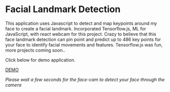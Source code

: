 # Facial Landmark Detection

This application uses Javascript to detect and map keypoints around my face to create a facial landmark. Incorporated Tensorflow.js, ML for JavaScript, with react webcam for this project. Crazy to believe that this face landmark detection can pin point and predict up to 486 key points for your face to identify facial movements and features. Tensorflow.js was fun, more projects coming soon..


Click below for demo application. 

[DEMO](https://ai-facial-landmark.netlify.app/)

*Please wait a few seconds for the face-cam to detect your face through the camera*
